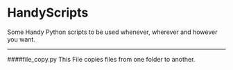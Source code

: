 # HandyScripts
Some Handy Python scripts to be used whenever, wherever and however you want.

---
####file_copy.py
This File copies files from one folder to another.
